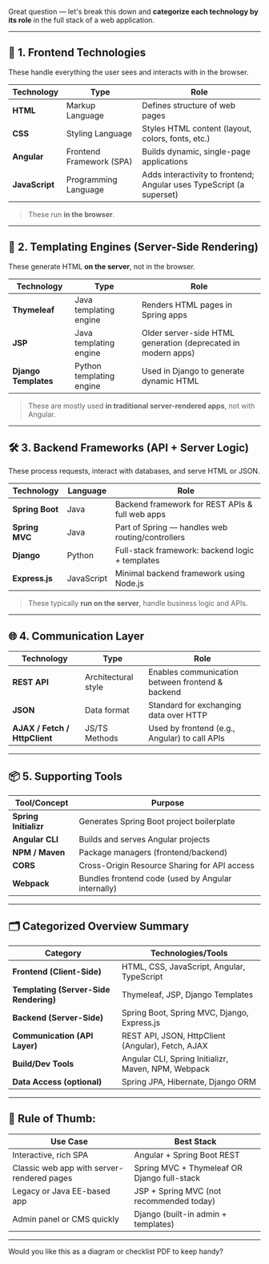 Great question — let's break this down and **categorize each technology by its role** in the full stack of a web application.

---

## 🧱 **1. Frontend Technologies**

These handle everything the user sees and interacts with in the browser.

| Technology     | Type                     | Role                                                                 |
| -------------- | ------------------------ | -------------------------------------------------------------------- |
| **HTML**       | Markup Language          | Defines structure of web pages                                       |
| **CSS**        | Styling Language         | Styles HTML content (layout, colors, fonts, etc.)                    |
| **Angular**    | Frontend Framework (SPA) | Builds dynamic, single-page applications                             |
| **JavaScript** | Programming Language     | Adds interactivity to frontend; Angular uses TypeScript (a superset) |

> These run **in the browser**.

---

## 🔄 **2. Templating Engines (Server-Side Rendering)**

These generate HTML **on the server**, not in the browser.

| Technology           | Type                     | Role                                                          |
| -------------------- | ------------------------ | ------------------------------------------------------------- |
| **Thymeleaf**        | Java templating engine   | Renders HTML pages in Spring apps                             |
| **JSP**              | Java templating engine   | Older server-side HTML generation (deprecated in modern apps) |
| **Django Templates** | Python templating engine | Used in Django to generate dynamic HTML                       |

> These are mostly used **in traditional server-rendered apps**, not with Angular.

---

## 🛠️ **3. Backend Frameworks (API + Server Logic)**

These process requests, interact with databases, and serve HTML or JSON.

| Technology      | Language   | Role                                             |
| --------------- | ---------- | ------------------------------------------------ |
| **Spring Boot** | Java       | Backend framework for REST APIs & full web apps  |
| **Spring MVC**  | Java       | Part of Spring — handles web routing/controllers |
| **Django**      | Python     | Full-stack framework: backend logic + templates  |
| **Express.js**  | JavaScript | Minimal backend framework using Node.js          |

> These typically **run on the server**, handle business logic and APIs.

---

## 🌐 **4. Communication Layer**

| Technology                    | Type                | Role                                             |
| ----------------------------- | ------------------- | ------------------------------------------------ |
| **REST API**                  | Architectural style | Enables communication between frontend & backend |
| **JSON**                      | Data format         | Standard for exchanging data over HTTP           |
| **AJAX / Fetch / HttpClient** | JS/TS Methods       | Used by frontend (e.g., Angular) to call APIs    |

---

## 📦 **5. Supporting Tools**

| Tool/Concept          | Purpose                                            |
| --------------------- | -------------------------------------------------- |
| **Spring Initializr** | Generates Spring Boot project boilerplate          |
| **Angular CLI**       | Builds and serves Angular projects                 |
| **NPM / Maven**       | Package managers (frontend/backend)                |
| **CORS**              | Cross-Origin Resource Sharing for API access       |
| **Webpack**           | Bundles frontend code (used by Angular internally) |

---

## 🗂️ Categorized Overview Summary

| Category                               | Technologies/Tools                                  |
| -------------------------------------- | --------------------------------------------------- |
| **Frontend (Client-Side)**             | HTML, CSS, JavaScript, Angular, TypeScript          |
| **Templating (Server-Side Rendering)** | Thymeleaf, JSP, Django Templates                    |
| **Backend (Server-Side)**              | Spring Boot, Spring MVC, Django, Express.js         |
| **Communication (API Layer)**          | REST API, JSON, HttpClient (Angular), Fetch, AJAX   |
| **Build/Dev Tools**                    | Angular CLI, Spring Initializr, Maven, NPM, Webpack |
| **Data Access (optional)**             | Spring JPA, Hibernate, Django ORM                   |

---

## 🧠 Rule of Thumb:

| Use Case                                   | Best Stack                                  |
| ------------------------------------------ | ------------------------------------------- |
| Interactive, rich SPA                      | Angular + Spring Boot REST                  |
| Classic web app with server-rendered pages | Spring MVC + Thymeleaf OR Django full-stack |
| Legacy or Java EE-based app                | JSP + Spring MVC (not recommended today)    |
| Admin panel or CMS quickly                 | Django (built-in admin + templates)         |

---

Would you like this as a diagram or checklist PDF to keep handy?
